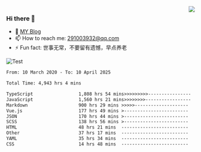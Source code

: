 <img align='right' src='https://github-readme-stats.vercel.app/api?username=niaogege&show_icons=true&theme=radical'/>

### Hi there 👋

- 🌱 [MY Blog](https://bythewayer.com/)
- 📫 How to reach me: 291003932@qq.com
- ⚡ Fun fact:  世事无常，不要留有遗憾，早点养老

![Test](https://github-readme-stats.vercel.app/api/top-langs/?username=niaogege&layout=compact)

<!--START_SECTION:waka-->

```txt
From: 10 March 2020 - To: 10 April 2025

Total Time: 4,943 hrs 4 mins

TypeScript                 1,808 hrs 54 mins>>>>>>>>>----------------   36.59 %
JavaScript                 1,560 hrs 21 mins>>>>>>>>-----------------   31.57 %
Markdown                   900 hrs 29 mins >>>>>--------------------   18.22 %
Vue.js                     177 hrs 49 mins >------------------------   03.60 %
JSON                       170 hrs 44 mins >------------------------   03.45 %
SCSS                       138 hrs 56 mins >------------------------   02.81 %
HTML                       48 hrs 21 mins  -------------------------   00.98 %
Other                      37 hrs 17 mins  -------------------------   00.75 %
YAML                       35 hrs 34 mins  -------------------------   00.72 %
CSS                        14 hrs 48 mins  -------------------------   00.30 %
```

<!--END_SECTION:waka-->
